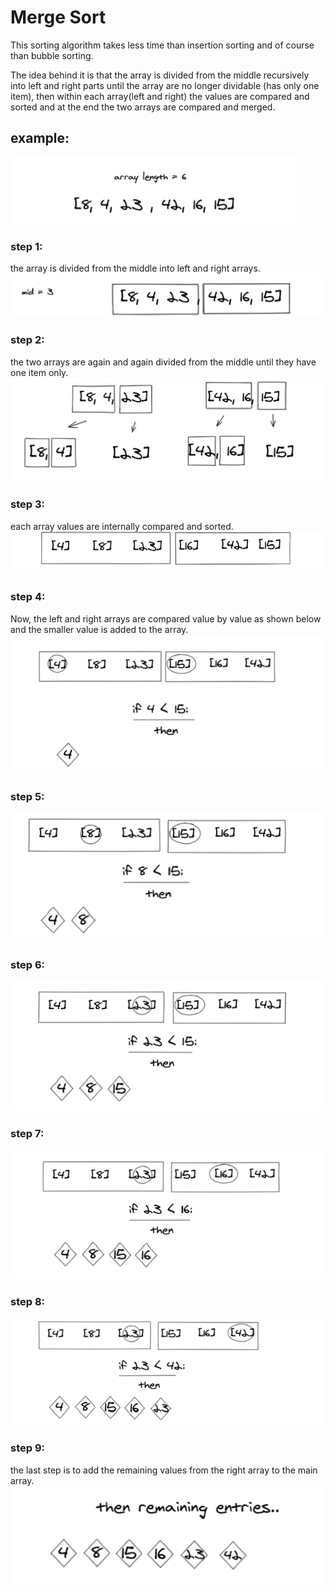 # Merge Sort

This sorting algorithm takes less time than insertion sorting and of course than bubble sorting.

The idea behind it is that the array is divided from the middle recursively into left and right parts until the array are no longer dividable (has only one item), then within each array(left and right) the values are compared and sorted and at the end the two arrays are compared and merged.  

## example:
![img](../../assets/merge-sort/mergesort1.png)

### step 1:
the array is divided from the middle into left and right arrays.
![img](../../assets/merge-sort/mergesort2.png)

### step 2:
the two arrays are again and again divided from the middle until they have one item only.
![img](../../assets/merge-sort/mergesort3.png)

### step 3:
each array values are internally compared and sorted.
![img](../../assets/merge-sort/mergesort4.png)

### step 4:
Now, the left and right arrays are compared value by value as shown below and the smaller value is added to the array.      
![img](../../assets/merge-sort/mergesort5.png)

### step 5:
![img](../../assets/merge-sort/mergesort6.png)

### step 6:
![img](../../assets/merge-sort/mergesort7.png)

### step 7:
![img](../../assets/merge-sort/mergesort8.png)

### step 8:
![img](../../assets/merge-sort/mergesort9.png)

### step 9:
the last step is to add the remaining values from the right array to the main array.
![img](../../assets/merge-sort/mergesort10.png)
